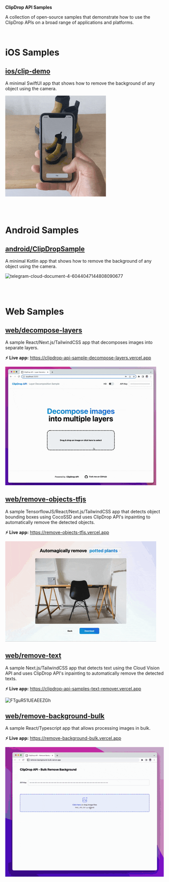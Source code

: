 **ClipDrop API Samples**

A collection of open-source samples that demonstrate how to use the ClipDrop APIs on a broad range of applications and platforms.

<br/>

# iOS Samples

## [ios/clip-demo](iOS/clip-demo)

A minimal SwiftUI app that shows how to remove the background of any object using the camera.

![remove-background-bulk](docs/clip-ios.gif)

<br/>
<br/>

# Android Samples

## [android/ClipDropSample](android/ClipDropSample)

A minimal Kotlin app that shows how to remove the background of any object using the camera.

![telegram-cloud-document-4-6044047144808090677](https://user-images.githubusercontent.com/1808854/167869037-84e9fda9-2e05-465e-ab7d-839194e2d8d4.gif)

<br/>
<br/>

# Web Samples

## [web/decompose-layers](web/decompose-layers)

A sample React/Next.js/TailwindCSS app that decomposes images into separate layers.

**⚡️ Live app:** https://clipdrop-api-sample-decompose-layers.vercel.app

![decompose-layers](docs/decompose-web.gif)

## [web/remove-objects-tfjs](web/remove-objects-tfjs)

A sample TensorflowJS/React/Next.js/TailwindCSS app that detects object bounding boxes using CocoSSD and uses ClipDrop API's inpainting to automatically remove the detected objects.

**⚡️ Live app:** https://remove-objects-tfjs.vercel.app

![remove-objects-tfjs](docs/remove-objects-tfjs.gif)

## [web/remove-text](web/remove-text)

A sample Next.js/TailwindCSS app that detects text using the Cloud Vision API and uses ClipDrop API's inpainting to automatically remove the detected texts.

**⚡️ Live app:** https://clipdrop-api-samples-text-remover.vercel.app

![FTguR51UEAEEZGh](https://user-images.githubusercontent.com/144372/169997829-c5aa0120-7768-4b46-ba01-b09530e5c3b6.jpeg)

## [web/remove-background-bulk](web/remove-background-bulk)

A sample React/Typescript app that allows processing images in bulk.

**⚡️ Live app:** https://remove-background-bulk.vercel.app

![remove-background-bulk](docs/bulk.gif)
